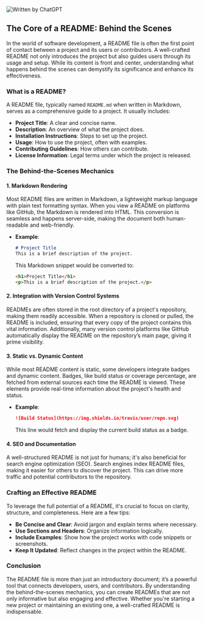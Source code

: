 ![Written by ChatGPT](https://img.shields.io/badge/written_by-ChatGPT-brightgreen)

## The Core of a README: Behind the Scenes

In the world of software development, a README file is often the first point of contact between a project and its users or contributors. A well-crafted README not only introduces the project but also guides users through its usage and setup. While its content is front and center, understanding what happens behind the scenes can demystify its significance and enhance its effectiveness.

### What is a README?

A README file, typically named `README.md` when written in Markdown, serves as a comprehensive guide to a project. It usually includes:

- **Project Title**: A clear and concise name.
- **Description**: An overview of what the project does.
- **Installation Instructions**: Steps to set up the project.
- **Usage**: How to use the project, often with examples.
- **Contributing Guidelines**: How others can contribute.
- **License Information**: Legal terms under which the project is released.

### The Behind-the-Scenes Mechanics

#### 1. **Markdown Rendering**

Most README files are written in Markdown, a lightweight markup language with plain text formatting syntax. When you view a README on platforms like GitHub, the Markdown is rendered into HTML. This conversion is seamless and happens server-side, making the document both human-readable and web-friendly.

- **Example**: 
  ```markdown
  # Project Title
  This is a brief description of the project.
  ```

  This Markdown snippet would be converted to:
  ```html
  <h1>Project Title</h1>
  <p>This is a brief description of the project.</p>
  ```

#### 2. **Integration with Version Control Systems**

READMEs are often stored in the root directory of a project's repository, making them readily accessible. When a repository is cloned or pulled, the README is included, ensuring that every copy of the project contains this vital information. Additionally, many version control platforms like GitHub automatically display the README on the repository’s main page, giving it prime visibility.

#### 3. **Static vs. Dynamic Content**

While most README content is static, some developers integrate badges and dynamic content. Badges, like build status or coverage percentage, are fetched from external sources each time the README is viewed. These elements provide real-time information about the project's health and status.

- **Example**:
  ```markdown
  ![Build Status](https://img.shields.io/travis/user/repo.svg)
  ```

  This line would fetch and display the current build status as a badge.

#### 4. **SEO and Documentation**

A well-structured README is not just for humans; it's also beneficial for search engine optimization (SEO). Search engines index README files, making it easier for others to discover the project. This can drive more traffic and potential contributors to the repository.

### Crafting an Effective README

To leverage the full potential of a README, it's crucial to focus on clarity, structure, and completeness. Here are a few tips:

- **Be Concise and Clear**: Avoid jargon and explain terms where necessary.
- **Use Sections and Headers**: Organize information logically.
- **Include Examples**: Show how the project works with code snippets or screenshots.
- **Keep It Updated**: Reflect changes in the project within the README.

### Conclusion

The README file is more than just an introductory document; it’s a powerful tool that connects developers, users, and contributors. By understanding the behind-the-scenes mechanics, you can create READMEs that are not only informative but also engaging and effective. Whether you're starting a new project or maintaining an existing one, a well-crafted README is indispensable.

